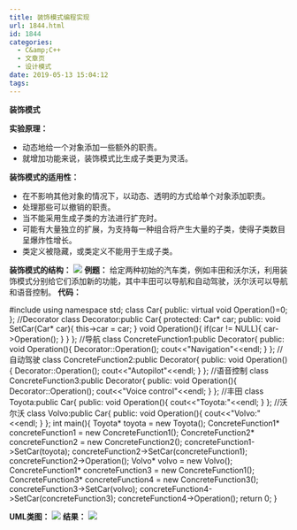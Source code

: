 ```yaml
---
title: 装饰模式编程实现
url: 1844.html
id: 1844
categories:
  - C&amp;C++
  - 文章页
  - 设计模式
date: 2019-05-13 15:04:12
tags:
---
```


**装饰模式**

**实验原理：**

*   动态地给一个对象添加一些额外的职责。
*   就增加功能来说，装饰模式比生成子类更为灵活。

**装饰模式的适用性：**

*   在不影响其他对象的情况下，以动态、透明的方式给单个对象添加职责。
*   处理那些可以撤销的职责。
*   当不能采用生成子类的方法进行扩充时。
*   可能有大量独立的扩展，为支持每一种组合将产生大量的子类，使得子类数目呈爆炸性增长。
*   类定义被隐藏，或类定义不能用于生成子类。

**装饰模式的结构：** ![](http://47.100.4.8/wp-content/uploads/2019/05/11.png) **例题：** 给定两种初始的汽车类，例如丰田和沃尔沃，利用装饰模式分别给它们添加新的功能，其中丰田可以导航和自动驾驶，沃尔沃可以导航和语音控制。 **代码：**

#include<iostream>
using namespace std;
class Car{
public:
    virtual void Operation()=0;
};
//Decorator
class Decorator:public Car{
protected:
    Car* car;
public:
    void SetCar(Car* car){
        this->car = car;
    }
    void Operation(){
        if(car != NULL){
            car->Operation();
        }
    }
};
//导航
class ConcreteFunction1:public Decorator{
public:
    void Operation(){
        Decorator::Operation();
        cout<<"Navigation"<<endl;
    }
};
//自动驾驶
class ConcreteFunction2:public Decorator{
public:
    void Operation(){
        Decorator::Operation();
        cout<<"Autopilot"<<endl;
    }
};
//语音控制
class ConcreteFunction3:public Decorator{
public:
    void Operation(){
        Decorator::Operation();
        cout<<"Voice control"<<endl;
    }
};
//丰田
class Toyota:public Car{
public:
    void Operation(){
        cout<<"Toyota:"<<endl;
    }
};
//沃尔沃
class Volvo:public Car{
public:
    void Operation(){
        cout<<"Volvo:"<<endl;
    }
};
int main(){
    Toyota* toyota = new Toyota();
    ConcreteFunction1* concreteFunction1 = new ConcreteFunction1();
    ConcreteFunction2* concreteFunction2 = new ConcreteFunction2();
    concreteFunction1->SetCar(toyota);
    concreteFunction2->SetCar(concreteFunction1);
    concreteFunction2->Operation();
    Volvo* volvo = new Volvo();
    ConcreteFunction1* concreteFunction3 = new ConcreteFunction1();
    ConcreteFunction3* concreteFunction4 = new ConcreteFunction3();
    concreteFunction3->SetCar(volvo);
    concreteFunction4->SetCar(concreteFunction3);
    concreteFunction4->Operation();
    return 0;
}

**UML类图：** ![](http://47.100.4.8/wp-content/uploads/2019/05/2-2.png) **结果：** ![](http://47.100.4.8/wp-content/uploads/2019/05/3-1.png)